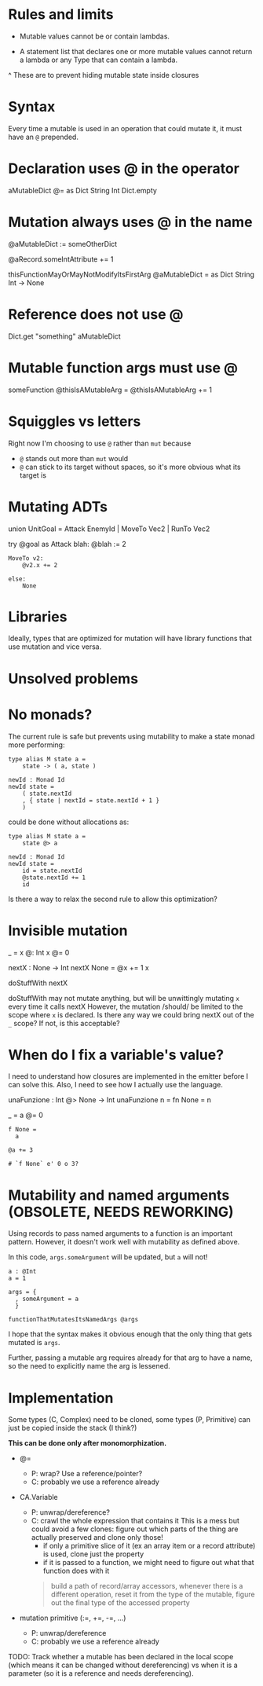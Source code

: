 Rules and limits
================

* Mutable values cannot be or contain lambdas.

* A statement list that declares one or more mutable values cannot
return a lambda or any Type that can contain a lambda.

^ These are to prevent hiding mutable state inside closures



Syntax
======

Every time a mutable is used in an operation that could mutate it, it must have an `@` prepended.


# Declaration uses @ in the operator
aMutableDict @=
    as Dict String Int
    Dict.empty


# Mutation always uses @ in the name
@aMutableDict := someOtherDict

@aRecord.someIntAttribute += 1

thisFunctionMayOrMayNotModifyItsFirstArg @aMutableDict =
    as Dict String Int -> None


# Reference does not use @
Dict.get "something" aMutableDict


# Mutable function args must use @
someFunction @thisIsAMutableArg =
  @thisIsAMutableArg += 1


# Squiggles vs letters
Right now I'm choosing to use `@` rather than `mut` because
  * `@` stands out more than `mut` would
  * `@` can stick to its target without spaces, so it's more obvious what its target is


# Mutating ADTs
union UnitGoal
  = Attack EnemyId
  | MoveTo Vec2
  | RunTo Vec2

try @goal as
    Attack blah:
        @blah := 2

    MoveTo v2:
        @v2.x += 2

    else:
        None



Libraries
=========

Ideally, types that are optimized for mutation will have library functions that use mutation and vice versa.



Unsolved problems
=================


# No monads?

The current rule is safe but prevents using mutability to make a state monad more performing:

```
type alias M state a =
    state -> ( a, state )

newId : Monad Id
newId state =
    ( state.nextId
    , { state | nextId = state.nextId + 1 }
    )
```

could be done without allocations as:

```
type alias M state a =
    state @> a

newId : Monad Id
newId state =
    id = state.nextId
    @state.nextId += 1
    id
```

Is there a way to relax the second rule to allow this optimization?



# Invisible mutation

_ =
  x @: Int
  x @= 0

  nextX : None -> Int
  nextX None =
    @x += 1
    x

  doStuffWith nextX


doStuffWith may not mutate anything, but will be unwittingly mutating `x` every time it calls nextX
However, the mutation /should/ be limited to the scope where `x` is declared.
Is there any way we could bring nextX out of the `_` scope?
If not, is this acceptable?



# When do I fix a variable's value?

I need to understand how closures are implemented in the emitter before I can solve this.
Also, I need to see how I actually use the language.

unaFunzione : Int @> None -> Int
unaFunzione n =
  fn None = n


_ =
    a @= 0

    f None =
      a

    @a += 3

    # `f None` e' 0 o 3?




# Mutability and named arguments (OBSOLETE, NEEDS REWORKING)
Using records to pass named arguments to a function is an important pattern.
However, it doesn't work well with mutability as defined above.

In this code, `args.someArgument` will be updated, but `a` will not!
```
a : @Int
a = 1

args = {
  , someArgument = a
  }

functionThatMutatesItsNamedArgs @args
```

I hope that the syntax makes it obvious enough that the only thing that gets mutated is `args`.

Further, passing a mutable arg requires already for that arg to have a name, so the need to explicitly name the arg is lessened.


Implementation
==============

Some types (C, Complex) need to be cloned, some types (P, Primitive) can just be copied inside the stack (I think?)

**This can be done only after monomorphization.**

  * @=
      - P: wrap? Use a reference/pointer?
      - C: probably we use a reference already

  * CA.Variable
      - P: unwrap/dereference?
      - C: crawl the whole expression that contains it
          This is a mess but could avoid a few clones: figure out which parts of the thing are actually preserved
          and clone only those!
          * if only a primitive slice of it (ex an array item or a record attribute) is used, clone just the property
          * if it is passed to a function, we might need to figure out what that function does with it
          > build a path of record/array accessors, whenever there is a different operation, reset it
          > from the type of the mutable, figure out the final type of the accessed property


  * mutation primitive (:=, +=, -=, ...)
      - P: unwrap/dereference
      - C: probably we use a reference already


TODO: Track whether a mutable has been declared in the local scope (which means it can be changed without dereferencing)
vs when it is a parameter (so it is a reference and needs dereferencing).
